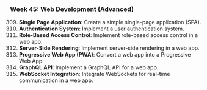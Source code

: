 ### Week 45: Web Development (Advanced)
309. **Single Page Application**: Create a simple single-page application (SPA).
310. **Authentication System**: Implement a user authentication system.
311. **Role-Based Access Control**: Implement role-based access control in a web app.
312. **Server-Side Rendering**: Implement server-side rendering in a web app.
313. **Progressive Web App (PWA)**: Convert a web app into a Progressive Web App.
314. **GraphQL API**: Implement a GraphQL API for a web app.
315. **WebSocket Integration**: Integrate WebSockets for real-time communication in a web app.

